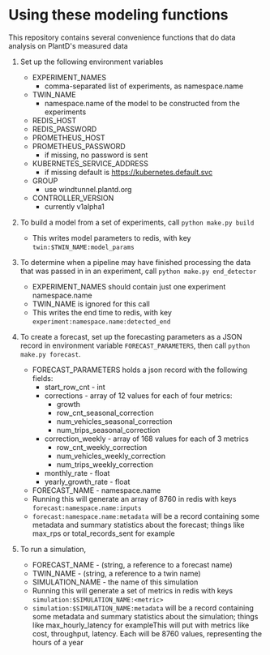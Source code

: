 # Using these modeling functions

This repository contains several convenience functions that do data analysis on PlantD's measured data

1. Set up the following environment variables
    - EXPERIMENT_NAMES
        - comma-separated list of experiments, as namespace.name
    - TWIN_NAME
        - namespace.name of the model to be constructed from the experiments
    - REDIS_HOST
    - REDIS_PASSWORD
    - PROMETHEUS_HOST
    - PROMETHEUS_PASSWORD
        - if missing, no password is sent
    - KUBERNETES_SERVICE_ADDRESS
        - if missing default is https://kubernetes.default.svc
    - GROUP
        - use windtunnel.plantd.org
    - CONTROLLER_VERSION
        - currently v1alpha1

2. To build a model from a set of experiments, call `python make.py build`
    - This writes model parameters to redis, with key `twin:$TWIN_NAME:model_params`

3. To determine when a pipeline may have finished processing the data that was passed in in an experiment, call `python make.py end_detector`
    - EXPERIMENT_NAMES should contain just one experiment namespace.name
    - TWIN_NAME is ignored for this call
    - This writes the end time to redis, with key `experiment:namespace.name:detected_end`

4. To create a forecast, set up the forecasting parameters as a JSON record in environment variable `FORECAST_PARAMETERS`, then call `python make.py forecast`.
    - FORECAST_PARAMETERS holds a json record with the following fields:
        - start_row_cnt - int
        - corrections - array of 12 values for each of four metrics:
            - growth
            - row_cnt_seasonal_correction
            - num_vehicles_seasonal_correction
            - num_trips_seasonal_correction
        - correction_weekly - array of 168 values for each of 3 metrics
            - row_cnt_weekly_correction
            - num_vehicles_weekly_correction
            - num_trips_weekly_correction
        - monthly_rate  - float
        - yearly_growth_rate - float
    - FORECAST_NAME - namespace.name
    - Running this will generate an array of 8760 in redis with keys `forecast:namespace.name:inputs`  
    - `forecast:namespace.name:metadata` will be a record containing some metadata and summary statistics about the forecast; things like max_rps or total_records_sent for example

5. To run a simulation,
    - FORECAST_NAME - (string, a reference to a forecast name)
    - TWIN_NAME - (string, a reference to a twin name)
    - SIMULATION_NAME - the name of this simulation
    - Running this will generate a set of metrics in redis with keys `simulation:$SIMULATION_NAME:<metric>`  
    - `simulation:$SIMULATION_NAME:metadata` will be a record containing some metadata and summary statistics about the simulation; things like max_hourly_latency for exampleThis will put with metrics like cost, throughput, latency.  Each will be 8760 values, representing the hours of a year